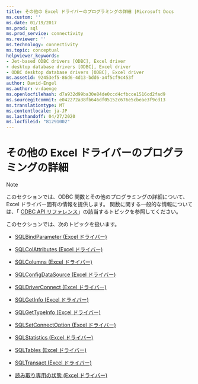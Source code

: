 ```yaml
---
title: その他の Excel ドライバーのプログラミングの詳細 |Microsoft Docs
ms.custom: ''
ms.date: 01/19/2017
ms.prod: sql
ms.prod_service: connectivity
ms.reviewer: ''
ms.technology: connectivity
ms.topic: conceptual
helpviewer_keywords:
- Jet-based ODBC drivers [ODBC], Excel driver
- desktop database drivers [ODBC], Excel driver
- ODBC desktop database drivers [ODBC], Excel driver
ms.assetid: 92453ef5-86d6-4d13-bdd6-a4f5cf9c453f
author: David-Engel
ms.author: v-daenge
ms.openlocfilehash: d7a932d99ba30e84de0ccd4cfbcce1516cd2fad9
ms.sourcegitcommit: e042272a38fb646df05152c676e5cbeae3f9cd13
ms.translationtype: MT
ms.contentlocale: ja-JP
ms.lasthandoff: 04/27/2020
ms.locfileid: "81291002"
---
```

# <a name="other-excel-driver-programming-details"></a>その他の Excel ドライバーのプログラミングの詳細
> [!NOTE]  
>  このセクションでは、ODBC 関数とその他のプログラミングの詳細について、Excel ドライバー固有の情報を提供します。 関数に関する一般的な情報については、「 [ODBC API リファレンス](../../odbc/reference/syntax/odbc-api-reference.md)」の該当するトピックを参照してください。  
  
 このセクションでは、次のトピックを扱います。  
  
-   [SQLBindParameter (Excel ドライバー)](../../odbc/microsoft/sqlbindparameter-excel-driver.md)  
  
-   [SQLColAttributes (Excel ドライバー)](../../odbc/microsoft/sqlcolattributes-excel-driver.md)  
  
-   [SQLColumns (Excel ドライバー)](../../odbc/microsoft/sqlcolumns-excel-driver.md)  
  
-   [SQLConfigDataSource (Excel ドライバー)](../../odbc/microsoft/odbc-jet-sqlconfigdatasource-excel-driver.md)  
  
-   [SQLDriverConnect (Excel ドライバー)](../../odbc/microsoft/sqldriverconnect-excel-driver.md)  
  
-   [SQLGetInfo (Excel ドライバー)](../../odbc/microsoft/sqlgetinfo-excel-driver.md)  
  
-   [SQLGetTypeInfo (Excel ドライバー)](../../odbc/microsoft/sqlgettypeinfo-excel-driver.md)  
  
-   [SQLSetConnectOption (Excel ドライバー)](../../odbc/microsoft/sqlsetconnectoption-excel-driver.md)  
  
-   [SQLStatistics (Excel ドライバー)](../../odbc/microsoft/sqlstatistics-excel-driver.md)  
  
-   [SQLTables (Excel ドライバー)](../../odbc/microsoft/sqltables-excel-driver.md)  
  
-   [SQLTransact (Excel ドライバー)](../../odbc/microsoft/sqltransact-excel-driver.md)  
  
-   [読み取り専用の状態 (Excel ドライバー)](../../odbc/microsoft/read-only-status-excel-driver.md)
